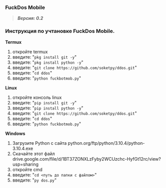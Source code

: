 ### FuckDos Mobile
> _**Версия: 0.2**_

###  Инструкция по учтановке FuckDos Mobile.

**Termux**

1) откройте termux
2) введите: "`pkg install git -y`"
3) введите: "`pkg install python -y`"
3) введите: "`git clone https://github.com/soketpy/ddos.git`"
4) введите: "`cd ddos`"
5) введите: "`python fuckbotmob.py`"

**Linux**

1) откройте консоль linux
2) введите: "`pip install git -y`"
3) введите: "`pip install python -y`"
3) введите: "`git clone https://github.com/soketpy/ddos.git`"
4) введите: "`cd ddos`"
5) введите: "`python fuckbotmob.py`"

**Windows**

1) Загрузите Python с сайта python.org/ftp/python/3.10.4/python-3.10.4.exe
2) Скачайте этот файл drive.google.com/file/d/1BT37ZONXLzFyby2WCUzchc-HyfGt12rc/view?usp=sharing
3) откройте cmd
4) введите: "`cd <путь до папки с файлом>`"
5) введите: "`py dos.py`"
